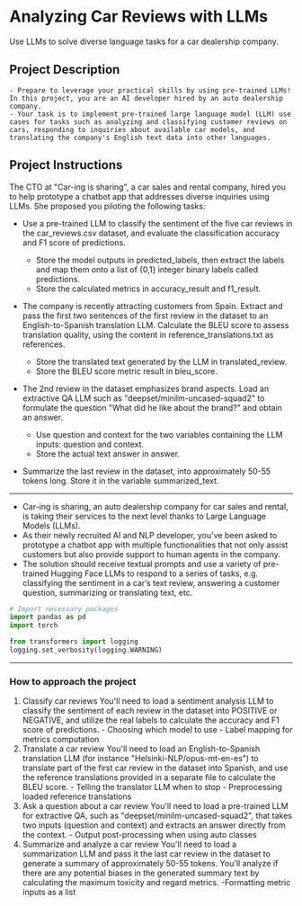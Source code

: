# Analyzing Car Reviews with LLMs
Use LLMs to solve diverse language tasks for a car dealership company.

## Project Description
	- Prepare to leverage your practical skills by using pre-trained LLMs! In this project, you are an AI developer hired by an auto dealership company.
	- Your task is to implement pre-trained large language model (LLM) use cases for tasks such as analyzing and classifying customer reviews on cars, responding to inquiries about available car models, and translating the company's English text data into other languages.


## Project Instructions
The CTO at "Car-ing is sharing", a car sales and rental company, hired you to help prototype a chatbot app that addresses diverse inquiries using LLMs. She proposed you piloting the following tasks:

- Use a pre-trained LLM to classify the sentiment of the five car reviews in the car_reviews.csv dataset, and evaluate the classification accuracy and F1 score of predictions.
	- Store the model outputs in predicted_labels, then extract the labels and map them onto a list of {0,1} integer binary labels called predictions.
	- Store the calculated metrics in accuracy_result and f1_result.

- The company is recently attracting customers from Spain. Extract and pass the first two sentences of the first review in the dataset to an English-to-Spanish translation LLM. Calculate the BLEU score to assess translation quality, using the content in reference_translations.txt as references.
	- Store the translated text generated by the LLM in translated_review.
	- Store the BLEU score metric result in bleu_score.

- The 2nd review in the dataset emphasizes brand aspects. Load an extractive QA LLM such as "deepset/minilm-uncased-squad2" to formulate the question "What did he like about the brand?" and obtain an answer.
	- Use question and context for the two variables containing the LLM inputs: question and context.
	- Store the actual text answer in answer.
- Summarize the last review in the dataset, into approximately 50-55 tokens long. Store it in the variable summarized_text.

--- 
- Car-ing is sharing, an auto dealership company for car sales and rental, is taking their services to the next level thanks to Large Language Models (LLMs).
- As their newly recruited AI and NLP developer, you've been asked to prototype a chatbot app with multiple functionalities that not only assist customers but also provide support to human agents in the company.
- The solution should receive textual prompts and use a variety of pre-trained Hugging Face LLMs to respond to a series of tasks, e.g. classifying the sentiment in a car’s text review, answering a customer question, summarizing or translating text, etc.

```python
# Import necessary packages
import pandas as pd
import torch

from transformers import logging
logging.set_verbosity(logging.WARNING)
```

--- 
### How to approach the project
1. Classify car reviews
	You'll need to load a sentiment analysis LLM to classify the sentiment of each review in the dataset into POSITIVE or NEGATIVE, and utilize the real labels to calculate the accuracy and F1 score of predictions.
		- Choosing which model to use
		- Label mapping for metrics computation
2. Translate a car review
	You'll need to load an English-to-Spanish translation LLM (for instance "Helsinki-NLP/opus-mt-en-es") to translate part of the first car review in the dataset into Spanish, and use the reference translations provided in a separate file to calculate the BLEU score.
		- Telling the translator LLM when to stop
		- Preprocessing loaded reference translations
3. Ask a question about a car review
	You'll need to load a pre-trained LLM for extractive QA, such as "deepset/minilm-uncased-squad2", that takes two inputs (question and context) and extracts an answer directly from the context.
		- Output post-processing when using auto classes
4. Summarize and analyze a car review
	You'll need to load a summarization LLM and pass it the last car review in the dataset to generate a summary of approximately 50-55 tokens. You'll analyze if there are any potential biases in the generated summary text by calculating the maximum toxicity and regard metrics.
		 -Formatting metric inputs as a list